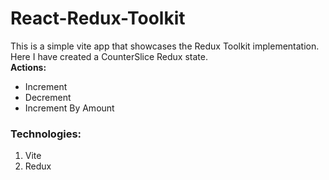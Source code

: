 # React-Redux-Toolkit
This is a simple vite app that showcases the Redux Toolkit implementation. Here I have created a CounterSlice Redux state. 
<br>
**Actions:**
<br>
- Increment
- Decrement
- Increment By Amount
### Technologies:
1. Vite
2. Redux
